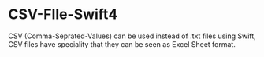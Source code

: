 # CSV-FIle-Swift4
CSV (Comma-Seprated-Values) can be used instead of .txt files using Swift, CSV files have speciality that they can be seen as Excel Sheet format.  
